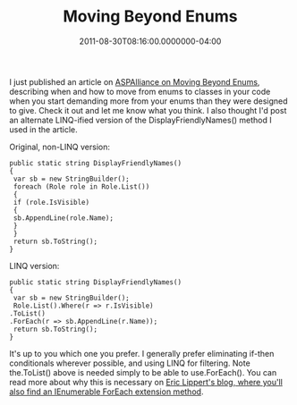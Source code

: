 ﻿---
title: Moving Beyond Enums
date: "2011-08-30T08:16:00.0000000-04:00"
description: I just published an article on ASPAlliance on Moving Beyond Enums, describing when and how to move from enums to classes in your code when you start demanding more from your enums than they were designed to give.
featuredImage: /img/csharp-760x360.png
---

I just published an article on [ASPAlliance on Moving Beyond Enums](http://aspalliance.com/2075_Moving_Beyond_Enumerations), describing when and how to move from enums to classes in your code when you start demanding more from your enums than they were designed to give. Check it out and let me know what you think. I also thought I'd post an alternate LINQ-ified version of the DisplayFriendlyNames() method I used in the article.

Original, non-LINQ version:

```
public static string DisplayFriendlyNames()
{
 var sb = new StringBuilder();
 foreach (Role role in Role.List())
 {
 if (role.IsVisible)
 {
 sb.AppendLine(role.Name);
 }
 }
 return sb.ToString();
}
```

LINQ version:

```
public static string DisplayFriendlyNames()
{
 var sb = new StringBuilder();
 Role.List().Where(r => r.IsVisible)
.ToList()
.ForEach(r => sb.AppendLine(r.Name));
 return sb.ToString();
}
```

It's up to you which one you prefer. I generally prefer eliminating if-then conditionals wherever possible, and using LINQ for filtering. Note the.ToList() above is needed simply to be able to use.ForEach(). You can read more about why this is necessary on [Eric Lippert's blog, where you'll also find an IEnumerable<T> ForEach<T> extension method](http://blogs.msdn.com/b/ericlippert/archive/2009/05/18/foreach-vs-foreach.aspx).

